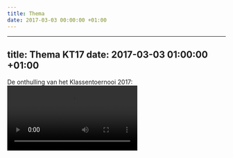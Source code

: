 ```yaml
---
title: Thema
date: 2017-03-03 00:00:00 +01:00
---
```



---
title: Thema KT17
date: 2017-03-03 01:00:00 +01:00
---

De onthulling van het Klassentoernooi 2017:
<video controls>
  <source src="/assets/onthulling.mp4" type="video/mp4">
</video>
